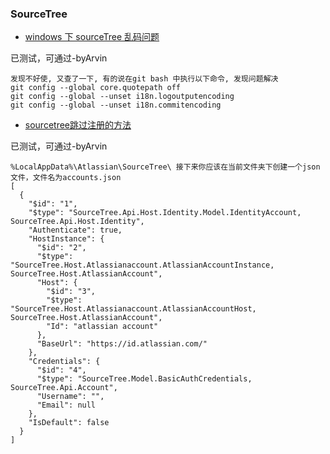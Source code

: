 ### SourceTree
- [windows 下 sourceTree 乱码问题](https://blog.csdn.net/u011526234/article/details/72667620)

已测试，可通过-byArvin
```
发现不好使, 又查了一下, 有的说在git bash 中执行以下命令, 发现问题解决
git config --global core.quotepath off
git config --global --unset i18n.logoutputencoding
git config --global --unset i18n.commitencoding
```
- [sourcetree跳过注册的方法](https://www.cnblogs.com/lucio110/p/8192792.html)

已测试，可通过-byArvin
```
%LocalAppData%\Atlassian\SourceTree\ 接下来你应该在当前文件夹下创建一个json文件，文件名为accounts.json
[
  {
    "$id": "1",
    "$type": "SourceTree.Api.Host.Identity.Model.IdentityAccount, SourceTree.Api.Host.Identity",
    "Authenticate": true,
    "HostInstance": {
      "$id": "2",
      "$type": "SourceTree.Host.Atlassianaccount.AtlassianAccountInstance, SourceTree.Host.AtlassianAccount",
      "Host": {
        "$id": "3",
        "$type": "SourceTree.Host.Atlassianaccount.AtlassianAccountHost, SourceTree.Host.AtlassianAccount",
        "Id": "atlassian account"
      },
      "BaseUrl": "https://id.atlassian.com/"
    },
    "Credentials": {
      "$id": "4",
      "$type": "SourceTree.Model.BasicAuthCredentials, SourceTree.Api.Account",
      "Username": "",
      "Email": null
    },
    "IsDefault": false
  }
]
```